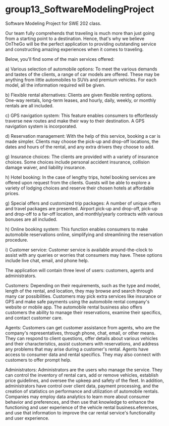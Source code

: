 # group13_SoftwareModelingProject
Software Modeling Project for SWE 202 class.

Our team fully comprehends that traveling is much more than just going from a starting point to a destination. Hence, that's why we believe OnTheGo will be the perfect  application to providing outstanding service and constructing amazing experiences when it comes to traveling.

Below, you'll find some of the main services offered: 


a) Various selection of automobile options: To meet the various demands and tastes of the clients, a range of car models are offered. These may be anything from little automobiles to SUVs and premium vehicles. For each model, all the information required will be given. 

b) Flexible rental alternatives: Clients are given flexible renting options. One-way rentals, long-term leases, and hourly, daily, weekly, or monthly rentals are all included. 

c) GPS navigation system: This feature enables consumers to effortlessly traverse new routes and make their way to their destination. A GPS navigation system is incorporated. 

d) Reservation management: With the help of this service, booking a car is made simpler. Clients may choose the pick-up and drop-off locations, the dates and hours of the rental, and any extra drivers they choose to add. 

g) Insurance choices: The clients are provided with a variety of insurance choices. Some choices include personal accident insurance, collision damage waiver, and liability insurance. 

h) Hotel booking: In the case of lengthy trips, hotel booking services are offered upon request from the clients. Guests will be able to explore a variety of lodging choices and reserve their chosen hotels at affordable prices. 

g) Special offers and customized trip packages: A number of unique offers and travel packages are presented. Airport pick-up and drop-off, pick-up and drop-off to a far-off location, and monthly/yearly contracts with various bonuses are all included.

h) Online booking system: This function enables consumers to make automobile reservations online, simplifying and streamlining the reservation procedure. 

i) Customer service: Customer service is available around-the-clock to assist with any queries or worries that consumers may have. These options include live chat, email, and phone help.

The application will contain three level of users: customers, agents and administrators.

   Customers:
Depending on their requirements, such as the type and model, length of the rental, and location, they may browse and search through many car possibilities. Customers may pick extra services like insurance or GPS and make safe payments using the automobile rental company's website or mobile app. The automobile rental business also offers customers the ability to manage their reservations, examine their specifics, and contact customer care.

   Agents:
Customers can get customer assistance from agents, who are the company's representatives, through phone, chat, email, or other means. They can respond to client questions, offer details about various vehicles and their characteristics, assist customers with reservations, and address any problems that may arise during a customer's rental. Agents have access to consumer data and rental specifics. They may also connect with customers to offer prompt help.

   Administrators:
Administrators are the users who manage the service. They can control the inventory of rental cars, add or remove vehicles, establish price guidelines, and oversee the upkeep and safety of the fleet. In addition, administrators have control over client data, payment processing, and the creation of statistics on performance and utilization of automobile rentals. Companies may employ data analytics to learn more about consumer behavior and preferences, and then use that knowledge to enhance the functioning and user experience of the vehicle rental business.eferences, and use that information to improve the car rental service's functionality and user experience.
